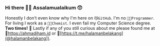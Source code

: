 ### Hi there 🙋‍♂️ Assalamualaikum 😙

Honestly I don't even know why I'm here on `😼GitHub`. I'm no `👨‍💻Programmer`. For living I work as a `👨‍🔬Chemist`. I even fail my Computer Science degree. **Two times!** 🤪
Lastly if any of you still curious about me please found me at 📝<https://ahmadiham.id> or 🌱[https://t.me/halamanbelakang](@halamanbelakang]). 
<!--
**ahmadihamid/ahmadihamid** is a ✨ _special_ ✨ repository because its `README.md` (this file) appears on your GitHub profile.

Here are some ideas to get you started:

- 🔭 I’m currently working on ...
- 🌱 I’m currently learning ...
- 👯 I’m looking to collaborate on ...
- 🤔 I’m looking for help with ...
- 💬 Ask me about ...
- 📫 How to reach me: ...
- 😄 Pronouns: ...
- ⚡ Fun fact: ...
-->
